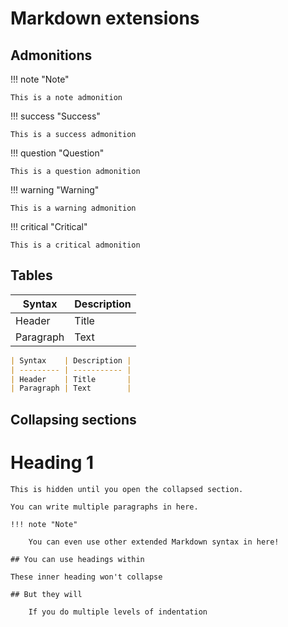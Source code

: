 # Markdown extensions

## Admonitions

!!! note "Note"

    This is a note admonition

!!! success "Success"

    This is a success admonition

!!! question "Question"

    This is a question admonition

!!! warning "Warning"

    This is a warning admonition

!!! critical "Critical"

    This is a critical admonition

## Tables

| Syntax    | Description |
| --------- | ----------- |
| Header    | Title       |
| Paragraph | Text        |

```markdown
| Syntax    | Description |
| --------- | ----------- |
| Header    | Title       |
| Paragraph | Text        |
```

## Collapsing sections

# Heading 1

    This is hidden until you open the collapsed section.

    You can write multiple paragraphs in here.

    !!! note "Note"

        You can even use other extended Markdown syntax in here!

    ## You can use headings within

    These inner heading won't collapse

    ## But they will

        If you do multiple levels of indentation
